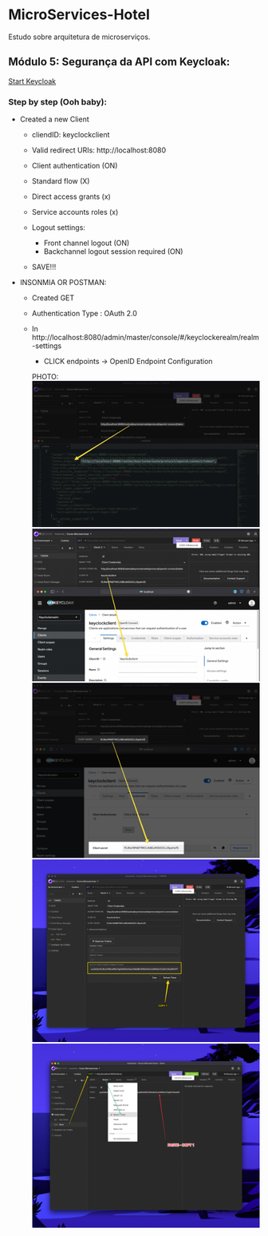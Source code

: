 # MicroServices-Hotel
Estudo sobre arquitetura de microserviços.


## Módulo 5: Segurança da API com Keycloak:

[Start Keycloak](https://www.keycloak.org/getting-started/getting-started-docker)

### Step by step (Ooh baby):

- Created a new Client
	- cliendID: keyclockclient
	- Valid redirect URIs: http://localhost:8080
	- Client authentication (ON)
	- Standard flow (X)
	- Direct access grants (x)
	- Service accounts roles (x)
	- Logout settings:
		- Front channel logout (ON)
		- Backchannel logout session required (ON)

	- SAVE!!!

- INSONMIA OR POSTMAN:
	- Created GET
	- Authentication Type : OAuth 2.0

	- In http://localhost:8080/admin/master/console/#/keyclockerealm/realm-settings
		- CLICK endpoints -> OpenID Endpoint Configuration 

		PHOTO:
			![Alt text](/image/image1.png "Image 01")
			![Alt text](/image/clientid.png "clientid.png")
			![Alt text](/image/secret.png "secret")
			![Alt text](/image/gettoken.png "gettoken")
			![Alt text](/image/copytoken.png "copytoken")
	

